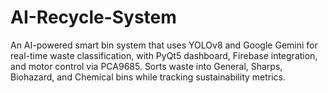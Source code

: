 # AI-Recycle-System
An AI-powered smart bin system that uses YOLOv8 and Google Gemini for real-time waste classification, with PyQt5 dashboard, Firebase integration, and motor control via PCA9685. Sorts waste into General, Sharps, Biohazard, and Chemical bins while tracking sustainability metrics.
